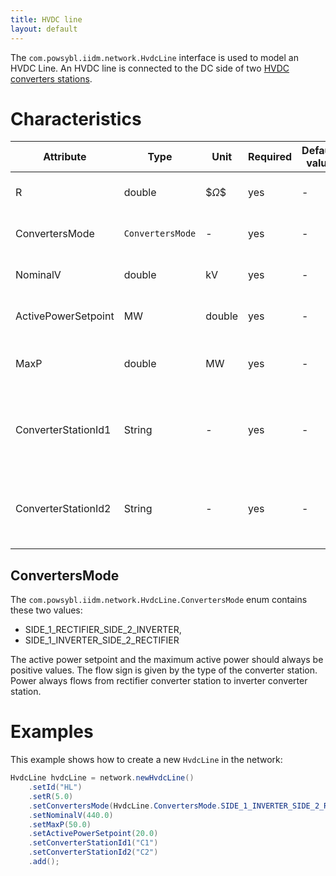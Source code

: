 ```yaml
---
title: HVDC line
layout: default
---
```


The `com.powsybl.iidm.network.HvdcLine` interface is used to model an HVDC Line. An HVDC line is connected to the DC side of two [HVDC
converters stations](hvdcConverterStation.md).

# Characteristics

| Attribute | Type | Unit | Required | Default value | Description |
| --------- | ---- | ---- | -------- | ------------- | ----------- |
| R | double | $$\Omega\$$ | yes | - | The resistance of the line |
| ConvertersMode | `ConvertersMode`| - | yes | - | The converter's mode |
| NominalV | double | kV | yes | - | The nominal voltage |
| ActivePowerSetpoint | MW | double | yes | - | The active power setpoint |
| MaxP | double | MW | yes | - | The maximum active power |
| ConverterStationId1 | String | - | yes | - | The ID of the HVDC converter station connected on side 1 |
| ConverterStationId2 | String | - | yes | - | The ID of the HVDC converter station connected on side 2 |

## ConvertersMode
The `com.powsybl.iidm.network.HvdcLine.ConvertersMode` enum contains these two values:
- SIDE_1_RECTIFIER_SIDE_2_INVERTER,
- SIDE_1_INVERTER_SIDE_2_RECTIFIER

The active power setpoint and the maximum active power should always be positive values. The flow sign is given by the type of the converter station. Power always flows from rectifier converter station to inverter converter station.

# Examples
This example shows how to create a new `HvdcLine` in the network:
```java
HvdcLine hvdcLine = network.newHvdcLine()
    .setId("HL")
    .setR(5.0)
    .setConvertersMode(HvdcLine.ConvertersMode.SIDE_1_INVERTER_SIDE_2_RECTIFIER)
    .setNominalV(440.0)
    .setMaxP(50.0)
    .setActivePowerSetpoint(20.0)
    .setConverterStationId1("C1")
    .setConverterStationId2("C2")
    .add();
```
